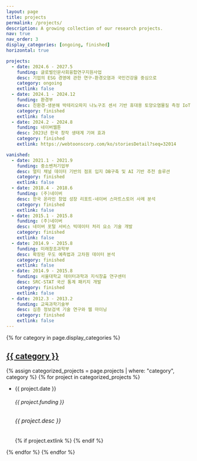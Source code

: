 ```yaml
---
layout: page
title: projects
permalink: /projects/
description: A growing collection of our research projects.
nav: true
nav_order: 3
display_categories: [ongoing, finished]
horizontal: true

projects:
  - date: 2024.6 - 2027.5
    funding: 글로벌인문사회융합연구지원사업
    desc: 기업의 ESG 경영에 관한 연구-환경오염과 국민건강을 중심으로
    category: ongoing
    extlink: false
  - date: 2024.1 - 2024.12
    funding: 환경부
    desc: 친환경-생분해 박테리오파지 나노구조 센서 기반 휴대용 토양오염물질 측정 IoT 디바이스 개발
    category: finished
    extlink: false
  - date: 2024.2 - 2024.8
    funding: 네이버웹툰
    desc: 2023년 한국 창작 생태계 기여 효과
    category: finished
    extlink: https://webtoonscorp.com/ko/storiesDetail?seq=32014

vanished:
  - date: 2021.1 - 2021.9
    funding: 중소벤처기업부
    desc: 멀티 채널 데이터 기반의 점포 입지 DB구축 및 AI 기반 추천 솔루션
    category: finished
    extlink: false
  - date: 2018.4 - 2018.6
    funding: (주)네이버
    desc: 한국 온라인 창업 성장 리포트-네이버 스마트스토어 사례 분석
    category: finished
    extlink: false
  - date: 2015.1 - 2015.8
    funding: (주)네이버
    desc: 네이버 포털 서비스 빅데이터 처리 요소 기술 개발
    category: finished
    extlink: false
  - date: 2014.9 - 2015.8
    funding: 미래창조과학부
    desc: 확장된 우도 예측법과 고차원 데이터 분석
    category: finished
    extlink: false
  - date: 2014.9 - 2015.8
    funding: 서울대학교 데이터과학과 지식창출 연구센터
    desc: SRC-STAT 국산 통계 패키지 개발
    category: finished
    extlink: false
  - date: 2012.3 - 2013.2
    funding: 교육과학기술부
    desc: 심층 정보검색 기술 연구와 웹 마이닝
    category: finished
    extlink: false
---
```


<!-- pages/projects.md -->
<div class="projects">
  {% for category in page.display_categories %}
    <a id="{{ category }}" href=".#{{ category }}">
      <h2 class="category">{{ category }}</h2>
    </a>
    {% assign categorized_projects = page.projects | where: "category", category %}
    {% for project in categorized_projects %}
      <ul class="card-text font-weight-light list-group list-group-flush">
        <li class="list-group-item">
          <div class="row">
            <div class="col-xs-2 cl-sm-2 col-md-2 text-center date-column">
              <span class="badge font-weight-bold text-uppercase align-middle project-{{ category }}" style="min-width: 75px">{{ project.date }}</span>
            </div>
            <div class="col-xs-10 cl-sm-10 col-md-10 mt-2 mt-md-0">
              <h6 class="title font-weight-bold ml-1 ml-md-4 noto-sans-kr">{{ project.funding }}</h6>
              <h6 class="ml-1 ml-md-4 noto-sans-kr" style="font-size: 0.95rem;">{{ project.desc }}</h6>
                {% if project.extlink %}
                  <a href="{{ project.desc }}"><i class="fa-solid fa-link"></i></a>
                {% endif %}
            </div>
          </div>
        </li>
      </ul>
    {% endfor %}
  {% endfor %}
</div>

